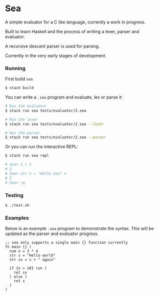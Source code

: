 # Sea

A simple evaluator for a C like language, currently a work in progress.

Built to learn Haskell and the process of writing a lexer, parser and evaluator.

A recursive descent parser is used for parsing.

Currently in the very early stages of development.

### Running

First build `sea`

```bash
$ stack build
```

You can write a `.sea` program and evaluate, lex or parse it:

```bash
# Run the evaluator
$ stack run sea tests/evaluator/2.sea

# Run the lexer
$ stack run sea tests/evaluator/2.sea --lexer

# Run the parser
$ stack run sea tests/evaluator/2.sea --parser
```

Or you can run the interactive REPL:

```bash
$ stack run sea repl

# Sea> 1 + 2
# 3
# Sea> str n = "Hello Sea" n
# 5
# Sea> :q
```

### Testing

```bash
$ ./test.sh
```

### Examples

Below is an example `.sea` program to demonstrate the syntax.
This will be updated as the parser and evaluator progress.

```assembly
;; sea only supports a single main {} function currently
fn main {} (
  num n = 3 * 4
  str s = "Hello world"
  str ss = s + " again"

  if {n > 10} run (
    ret ss
  ) else (
    ret s
  )
)
```
